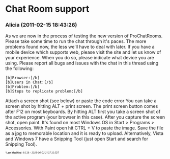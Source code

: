 # Chat Room support

### **Alicia** (2011-02-15 18:43:26)

As we are now in the process of testing the new version of ProChatRooms. Please take some time to run the chat through it's paces. The more problems found now, the less we'll have to deal with later.
If you have a mobile device which supports web, please visit the site and let us know of your experience. When you do so, please indicate what device you are using.
Please report all bugs and issues with the chat in this thread using the following:

```
[b]Browser:[/b]
[b]Users in Chat:[/b]
[b]Problem:[/b]
[b]Steps to replicate problem:[/b]
```

Attach a screen shot (see below) or paste the code error
You can take a screen shot by hitting ALT + print screen. The print screen button comes after F12 on most keyboards. By hitting ALT first you take a screen shot of the active program (your browser in this case).
After you capture the screen shot, open paint. It's found on most Windows OS in Start > Programs > Accessories. With Paint open hit CTRL + V to paste the image. Save the file as a jpg to memorable location and it is ready to upload.
Alternatively, Vista and Windows 7 have a Snipping Tool (just open Start and search for Snipping Tool).



<span style="font-size: 0.5em;">***Last Modified**: 4.0.28 - *2025-06-02 21:37:32 EDT*</span>
